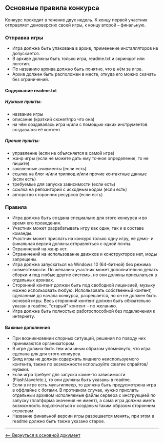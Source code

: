 ## Основные правила конкурса

Конкурс проходит в течение двух недель. К концу первой участник отправляет демоверсию своей игры, к концу второй – финальную.

### Отправка игры
* Игра должна быть упакована в архив, применение инсталляторов не допускается.
* В архиве должны быть только игра, readme.txt и скриншот или логотип.
* По названию архива должно быть понятно, что в нём за игра.
* Архив должен быть расположен в месте, откуда его можно скачать без ограничений.

#### Содержание readme.txt

##### Нужные пункты:
* название игры
* описание (краткий сюжет/про что она)
* на чём создавалась игра и/или с помощью каких инструментов создавался её контент

##### Прочие пункты:
* управление (если не объясняется в самой игре)
* жанр игры (если не можете дать ему точное определение, то не пишите)
* заявленные ачивменты (если есть)
* ссылка на блог и/или трипкод и/или прочие контактные данные (если есть)
* требуемые для запуска зависимости (если есть)
* ссылка на репозиторий с исходным кодом (если есть)
* авторство сторонних ресурсов (если есть)

### Правила
* Игра должна быть создана специально для этого конкурса и во время его проведения.
* Участник может разрабатывать игру как один, так и в составе команды.
* Участник может прислать на конкурс только одну игру, её демо- и финальная версия должны отправляться с одной почты.
* Ограничений на жанр нет.
* Ограничений на использование движков и конструкторов нет, моды запрещены.
* Игра должна запускаться на Windows 10 (64-битной) без режима совместимости. По желанию участник может дополнительно делать сборки и под любые другие системы, но они должны присылаться в отдельных архивах.
* Сторонний контент должен быть под свободной лицензией, музыку можно использовать любую. Использовать собственный контент, сделанный до начала конкурса, разрешается, но он не должен быть основой игры. Весь сторонний контент должен быть обязательно указан в readme, "старый" контент – по желанию.
* Игра должна быть полностью работоспособной без подключения к интернету.

#### Важные дополнения
* При возникновении спорных ситуаций, решения по поводу них принимаются организатором.
* В игре должно быть тем или иным образом упомнянуто, что игра сделана для для этого конкурса.
* Билд игры не должен содержать лишнего неиспользуемого контента, также по возможности используйте сжатие спрайтов/музыки.
* Если игра требует для запуска какие-то зависимости (Flash/Jave/etc.), то они должны быть указаны в readme.
* Если в игре есть мультиплеер, то должна быть предусмотрена игра в оффлайне с ботами. В противном случае, нужно прислать отдельныи архивом исполняемые файлы сервера с инструкцией по запуску (платформа значения не имеет), а сама игра должна иметь возможность подключаться к созданым таким образом сторонним серверам.
* Название финальной версии игры разрешается менять, при этом в readme должно быть также указано старое.

---
[&#10229; Вернуться в основной документ](main.md)
